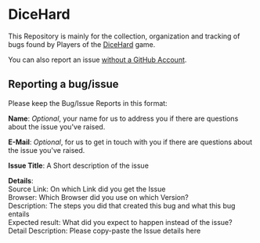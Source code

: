 # DiceHard

This Repository is mainly for the collection, organization and tracking of bugs found by Players of the [DiceHard](https://dicehard.io) game.

You can also report an issue [without a GitHub Account](https://gitreports.com/issue/DiceHard-IO/DiceHard).

## Reporting a bug/issue

Please keep the Bug/Issue Reports in this format:

**Name**: *Optional*, your name for us to address you if there are questions about the issue you've raised.

**E-Mail**: *Optional*, for us to get in touch with you if there are questions about the issue you've raised.

**Issue Title**: A Short description of the issue

**Details**:  
Source Link: On which Link did you get the Issue  
Browser: Which Browser did you use on which Version?  
Description: The steps you did that created this bug and what this bug entails  
Expected result: What did you expect to happen instead of the issue?  
Detail Description: Please copy-paste the Issue details here
